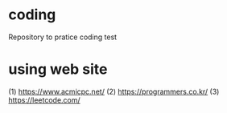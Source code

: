 # coding
Repository to pratice coding test

# using web site
(1) https://www.acmicpc.net/
(2) https://programmers.co.kr/
(3) https://leetcode.com/
